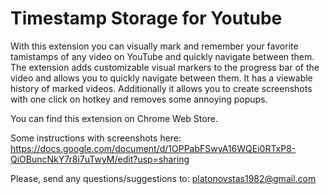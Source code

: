 # Timestamp Storage for Youtube

With this extension you can visually mark and remember your favorite tamistamps of any video on YouTube 
and quickly navigate between them.  The extension adds customizable visual markers to the progress bar 
of the video and allows you to quickly navigate between them. It has a viewable history of marked 
videos. Additionally it allows you to create screenshots with one click on hotkey and removes some annoying popups.

You can find this extension on Chrome Web Store.

Some instructions with screenshots here:
https://docs.google.com/document/d/1OPPabFSwyA16WQEi0RTxP8-QiOBuncNkY7r8i7uTwyM/edit?usp=sharing

Please, send any questions/suggestions to:
platonovstas1982@gmail.com

